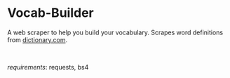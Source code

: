 # Vocab-Builder

A web scraper to help you build your vocabulary. Scrapes word definitions from [dictionary.com](dictionary.com).

<br>

_requirements_: requests, bs4
